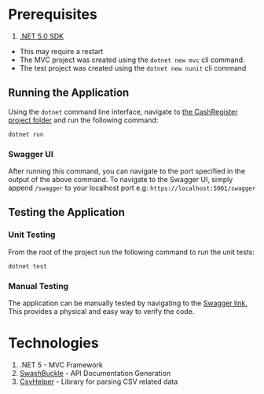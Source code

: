 # Prerequisites

1. [.NET 5.0 SDK](https://dotnet.microsoft.com/download/dotnet/5.0)
- This may require a restart
- The MVC project was created using the `dotnet new mvc` cli command.
- The test project was created using the `dotnet new nunit` cli command

## Running the Application
Using the `dotnet` command line interface, navigate to [the CashRegister project folder](./CashRegister) and run the following command:

```
dotnet run
```

### Swagger UI
After running this command, you can navigate to the port specified in the output of the above command. To navigate to the Swagger UI, 
simply append `/swagger` to your localhost port e.g: `https://localhost:5001/swagger`

## Testing the Application

### Unit Testing
From the root of the project run the following command to run the unit tests:

```
dotnet test
```

### Manual Testing
The application can be manually tested by navigating to the [Swagger link.](#swagger-ui) This provides a physical and easy way to 
verify the code. 

# Technologies

1. .NET 5 - MVC Framework
2. [SwashBuckle](https://www.nuget.org/packages/Swashbuckle) - API Documentation Generation
3. [CsvHelper](https://www.nuget.org/packages/CsvHelper) - Library for parsing CSV related data